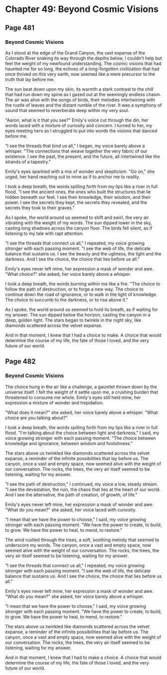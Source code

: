 # Chapter 49: Beyond Cosmic Visions


## Page 481
### Beyond Cosmic Visions

As I stood at the edge of the Grand Canyon, the vast expanse of the Colorado River snaking its way through the depths below, I couldn't help but feel the weight of my newfound understanding. The cosmic visions that had haunted me for so long, the echoes of a long-forgotten civilization that had once thrived on this very earth, now seemed like a mere precursor to the truth that lay before me.

The sun beat down upon my skin, its warmth a stark contrast to the chill that had run down my spine as I gazed out at the seemingly endless chasm. The air was alive with the songs of birds, their melodies intertwining with the rustle of leaves and the distant rumble of the river. It was a symphony of sound that seemed to reverberate deep within my very soul.

"Aaron, what is it that you see?" Emily's voice cut through the din, her words laced with a mixture of curiosity and concern. I turned to her, my eyes meeting hers as I struggled to put into words the visions that danced before me.

"I see the threads that bind us all," I began, my voice barely above a whisper. "The connections that weave together the very fabric of our existence. I see the past, the present, and the future, all intertwined like the strands of a tapestry."

Emily's eyes sparkled with a mix of wonder and skepticism. "Go on," she urged, her hand reaching out to mine as if to anchor me to reality.

I took a deep breath, the words spilling forth from my lips like a river in full flood. "I see the ancient ones, the ones who built the structures that lie hidden beneath our feet. I see their knowledge, their wisdom, and their power. I see the secrets they kept, the secrets they revealed, and the secrets they took to their graves."

As I spoke, the world around us seemed to shift and swirl, the very air vibrating with the weight of my words. The sun dipped lower in the sky, casting long shadows across the canyon floor. The birds fell silent, as if listening to my tale with rapt attention.

"I see the threads that connect us all," I repeated, my voice growing stronger with each passing moment. "I see the web of life, the delicate balance that sustains us. I see the beauty and the ugliness, the light and the darkness. And I see the choice, the choice that lies before us all."

Emily's eyes never left mine, her expression a mask of wonder and awe. "What choice?" she asked, her voice barely above a whisper.

I took a deep breath, the words burning within me like a fire. "The choice to follow the path of destruction, or to forge a new way. The choice to continue down the road of ignorance, or to walk in the light of knowledge. The choice to succumb to the darkness, or to rise above it."

As I spoke, the world around us seemed to hold its breath, as if waiting for my answer. The sun dipped below the horizon, casting the canyon in a deep, golden light. The stars began to twinkle in the night sky, like diamonds scattered across the velvet expanse.

And in that moment, I knew that I had a choice to make. A choice that would determine the course of my life, the fate of those I loved, and the very future of our world.

## Page 482
### Beyond Cosmic Visions

The choice hung in the air like a challenge, a gauntlet thrown down by the universe itself. I felt the weight of it settle upon me, a crushing burden that threatened to consume me whole. Emily's eyes still held mine, her expression a mixture of wonder and trepidation.

"What does it mean?" she asked, her voice barely above a whisper. "What choice are you talking about?"

I took a deep breath, the words spilling forth from my lips like a river in full flood. "I'm talking about the choice between light and darkness," I said, my voice growing stronger with each passing moment. "The choice between knowledge and ignorance, between wisdom and foolishness."

The stars above us twinkled like diamonds scattered across the velvet expanse, a reminder of the infinite possibilities that lay before us. The canyon, once a vast and empty space, now seemed alive with the weight of our conversation. The rocks, the trees, the very air itself seemed to be listening, waiting for my answer.

"I see the path of destruction," I continued, my voice a low, steady stream. "I see the devastation, the ruin, the chaos that lies at the heart of our world. And I see the alternative, the path of creation, of growth, of life."

Emily's eyes never left mine, her expression a mask of wonder and awe. "What do you mean?" she asked, her voice laced with curiosity.

"I mean that we have the power to choose," I said, my voice growing stronger with each passing moment. "We have the power to create, to build, to grow. We have the power to heal, to mend, to restore."

The wind rustled through the trees, a soft, soothing melody that seemed to underscore my words. The canyon, once a vast and empty space, now seemed alive with the weight of our conversation. The rocks, the trees, the very air itself seemed to be listening, waiting for my answer.

"I see the threads that connect us all," I repeated, my voice growing stronger with each passing moment. "I see the web of life, the delicate balance that sustains us. And I see the choice, the choice that lies before us all."

Emily's eyes never left mine, her expression a mask of wonder and awe. "What do you mean?" she asked, her voice barely above a whisper.

"I mean that we have the power to choose," I said, my voice growing stronger with each passing moment. "We have the power to create, to build, to grow. We have the power to heal, to mend, to restore."

The stars above us twinkled like diamonds scattered across the velvet expanse, a reminder of the infinite possibilities that lay before us. The canyon, once a vast and empty space, now seemed alive with the weight of our conversation. The rocks, the trees, the very air itself seemed to be listening, waiting for my answer.

And in that moment, I knew that I had to make a choice. A choice that would determine the course of my life, the fate of those I loved, and the very future of our world.
